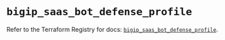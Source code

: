 # `bigip_saas_bot_defense_profile`

Refer to the Terraform Registry for docs: [`bigip_saas_bot_defense_profile`](https://registry.terraform.io/providers/f5networks/bigip/1.24.1/docs/resources/saas_bot_defense_profile).
